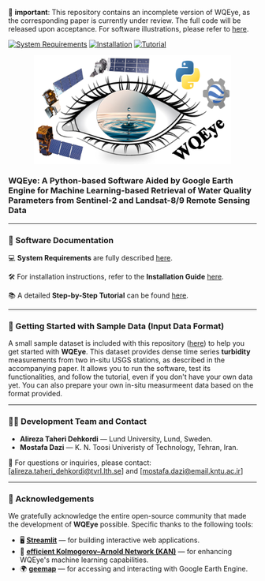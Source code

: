 🛑 **important**: This repository contains an incomplete version of WQEye, as the corresponding paper is currently under review. The full code will be released upon acceptance. For software illustrations, please refer to [here](docs/Step-by-Step.pdf).

[![System Requirements](https://img.shields.io/badge/System%20Requirements-PDF%20Guide-lightgrey)](docs/SystemRequirements.pdf)
[![Installation](https://img.shields.io/badge/Installation-PDF%20Guide-green)](docs/Installation.pdf)
[![Tutorial](https://img.shields.io/badge/Step--by--Step%20Tutorial-PDF%20Guide-blue)](docs/Step-by-Step.pdf)

<p align="center">
  <img src="docs/logo.jpg" alt="WQEye Logo" width="400" style="vertical-align:middle;">
</p>

### WQEye: A Python-based Software Aided by Google Earth Engine for Machine Learning-based Retrieval of Water Quality Parameters from Sentinel-2 and Landsat-8/9 Remote Sensing Data
---------------------------------------------------------------------------------------------
### 📝 Software Documentation

💻 **System Requirements** are fully described [here](docs/SystemRequirements.pdf).

🛠️ For installation instructions, refer to the **Installation Guide** [here](docs/Installation.pdf).

📚 A detailed **Step-by-Step Tutorial** can be found [here](docs/Step-by-Step.pdf).

---------------------------------------------------------------------------------------------

### 📁 Getting Started with Sample Data (Input Data Format)

A small sample dataset is included with this repository ([here](example/SampleData_Turb_2stations.csv)) to help you get started with **WQEye**. 
This dataset provides dense time series **turbidity** measurements from two in-situ USGS stations, as described in the accompanying paper.
It allows you to run the software, test its functionalities, and follow the tutorial, even if you don't have your own data yet. You can also prepare your own in-situ measurmeent data based on the format provided. 

---------------------------------------------------------------------------------------------

### 👨‍💻 Development Team and Contact

- **Alireza Taheri Dehkordi** — Lund University, Lund, Sweden.
- **Mostafa Dazi** — K. N. Toosi Univeristy of Technology, Tehran, Iran. 

📧 For questions or inquiries, please contact: [alireza.taheri_dehkordi@tvrl.lth.se] and [mostafa.dazi@email.kntu.ac.ir]

---------------------------------------------------------------------------------------------

### 🙏 Acknowledgements

We gratefully acknowledge the entire open-source community that made the development of **WQEye** possible. Specific thanks to the following tools:

- 🖥️ **[Streamlit](https://streamlit.io/)** — for building interactive web applications.  
- 🧠 **[efficient Kolmogorov–Arnold Network (KAN)](https://github.com/Blealtan/efficient-kan)** — for enhancing WQEye's machine learning capabilities.  
- 🌍 **[geemap](https://geemap.org/)** — for accessing and interacting with Google Earth Engine.
